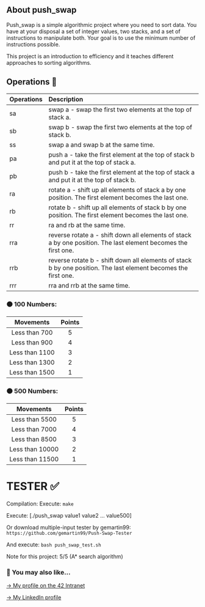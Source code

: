 ## About push_swap

Push_swap is a simple algorithmic project where you need to sort data. You have at your disposal a set of integer values, two stacks, and a set of instructions to manipulate both. Your goal is to use the minimum number of instructions possible.

This project is an introduction to efficiency and it teaches different approaches to sorting algorithms.


## Operations 🏃

| Operations | Description |
| :--- | :--- |
| sa | swap a - swap the first two elements at the top of stack a. |
| sb | swap b - swap the first two elements at the top of stack b. |
| ss | swap a and swap b at the same time. |
| pa | push a - take the first element at the top of stack b and put it at the top of stack a. |
| pb | push b - take the first element at the top of stack a and put it at the top of stack b. |
| ra | rotate a - shift up all elements of stack a by one position. The first element becomes the last one. |
| rb | rotate b - shift up all elements of stack b by one position. The first element becomes the last one. |
| rr | ra and rb at the same time. |
| rra | reverse rotate a - shift down all elements of stack a by one position. The last element becomes the first one. |
| rrb | reverse rotate b - shift down all elements of stack b by one position. The last element becomes the first one. |
| rrr | rra and rrb at the same time. |

### 🟠 100 Numbers:

| Movements | Points |
| :---: | :---: |
| Less than 700 | 5 |
| Less than 900 | 4 |
| Less than 1100 | 3 |
| Less than 1300 | 2 |
| Less than 1500 | 1 |

### 🟠 500 Numbers: 

| Movements | Points |
| :---: | :---: |
| Less than 5500 | 5 |
| Less than 7000 | 4 |
| Less than 8500 | 3 |
| Less than 10000 | 2 |
| Less than 11500 | 1 |

# TESTER ✅

Compilation:
Execute: 
`make`

Execute:
[./push_swap value1 value2 ... value500]

Or download multiple-input tester by gemartin99:
`https://github.com/gemartin99/Push-Swap-Tester`

And execute:
``bash push_swap_test.sh``

Note for this project:
5/5 (A* search algorithm)

### 🔄 You may also like...
[-> My profile on the 42 Intranet](https://profile.intra.42.fr/users/mgimon-c)

[-> My LinkedIn profile](https://www.linkedin.com/in/mgimon-c/)
